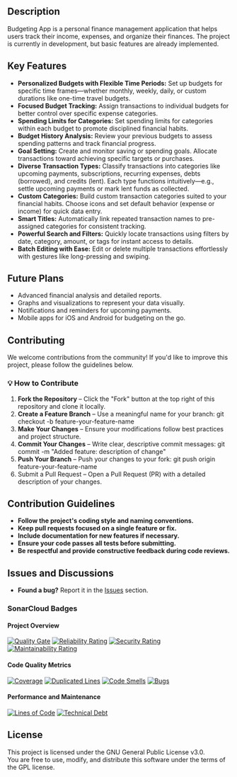 ## Description
Budgeting App is a personal finance management application that helps users track their income, expenses, and organize their finances. The project is currently in development, but basic features are already implemented.

## Key Features
- **Personalized Budgets with Flexible Time Periods:** Set up budgets for specific time frames—whether monthly, weekly, daily, or custom durations like one-time travel budgets.
- **Focused Budget Tracking:** Assign transactions to individual budgets for better control over specific expense categories.
- **Spending Limits for Categories:** Set spending limits for categories within each budget to promote disciplined financial habits.
- **Budget History Analysis:** Review your previous budgets to assess spending patterns and track financial progress.
- **Goal Setting:** Create and monitor saving or spending goals. Allocate transactions toward achieving specific targets or purchases.
- **Diverse Transaction Types:** Classify transactions into categories like upcoming payments, subscriptions, recurring expenses, debts (borrowed), and credits (lent). Each type functions intuitively—e.g., settle upcoming payments or mark lent funds as collected.
- **Custom Categories:** Build custom transaction categories suited to your financial habits. Choose icons and set default behavior (expense or income) for quick data entry.
- **Smart Titles:** Automatically link repeated transaction names to pre-assigned categories for consistent tracking.
- **Powerful Search and Filters:** Quickly locate transactions using filters by date, category, amount, or tags for instant access to details.
- **Batch Editing with Ease:** Edit or delete multiple transactions effortlessly with gestures like long-pressing and swiping.

## Future Plans
- Advanced financial analysis and detailed reports.
- Graphs and visualizations to represent your data visually.
- Notifications and reminders for upcoming payments.
- Mobile apps for iOS and Android for budgeting on the go.

## Contributing

We welcome contributions from the community! If you'd like to improve this project, please follow the guidelines below.

### 💡 How to Contribute
1. **Fork the Repository** – Click the "Fork" button at the top right of this repository and clone it locally.
2. **Create a Feature Branch** – Use a meaningful name for your branch:
   git checkout -b feature-your-feature-name
3. **Make Your Changes** – Ensure your modifications follow best practices and project structure.
4. **Commit Your Changes** – Write clear, descriptive commit messages:
   git commit -m "Added feature: description of change"
5. **Push Your Branch** – Push your changes to your fork:
   git push origin feature-your-feature-name
6. Submit a Pull Request – Open a Pull Request (PR) with a detailed description of your changes.

## Contribution Guidelines

- **Follow the project's coding style and naming conventions.**
- **Keep pull requests focused on a single feature or fix.**
- **Include documentation for new features if necessary.**
- **Ensure your code passes all tests before submitting.**
- **Be respectful and provide constructive feedback during code reviews.**

## Issues and Discussions

- **Found a bug?** Report it in the [Issues](https://github.com/Gryshchenko/finance_app/issues) section.


### SonarCloud Badges

#### Project Overview
[![Quality Gate](https://sonarcloud.io/api/project_badges/measure?project=Gryshchenko_finance_app&metric=alert_status)](https://sonarcloud.io/dashboard?id=Gryshchenko_finance_app)
[![Reliability Rating](https://sonarcloud.io/api/project_badges/measure?project=Gryshchenko_finance_app&metric=reliability_rating)](https://sonarcloud.io/dashboard?id=Gryshchenko_finance_app)
[![Security Rating](https://sonarcloud.io/api/project_badges/measure?project=Gryshchenko_finance_app&metric=security_rating)](https://sonarcloud.io/dashboard?id=Gryshchenko_finance_app)
[![Maintainability Rating](https://sonarcloud.io/api/project_badges/measure?project=Gryshchenko_finance_app&metric=sqale_rating)](https://sonarcloud.io/dashboard?id=Gryshchenko_finance_app)

#### Code Quality Metrics
[![Coverage](https://sonarcloud.io/api/project_badges/measure?project=Gryshchenko_finance_app&metric=coverage)](https://sonarcloud.io/dashboard?id=Gryshchenko_finance_app)
[![Duplicated Lines](https://sonarcloud.io/api/project_badges/measure?project=Gryshchenko_finance_app&metric=duplicated_lines_density)](https://sonarcloud.io/dashboard?id=Gryshchenko_finance_app)
[![Code Smells](https://sonarcloud.io/api/project_badges/measure?project=Gryshchenko_finance_app&metric=code_smells)](https://sonarcloud.io/dashboard?id=Gryshchenko_finance_app)
[![Bugs](https://sonarcloud.io/api/project_badges/measure?project=Gryshchenko_finance_app&metric=bugs)](https://sonarcloud.io/dashboard?id=Gryshchenko_finance_app)

#### Performance and Maintenance
[![Lines of Code](https://sonarcloud.io/api/project_badges/measure?project=Gryshchenko_finance_app&metric=ncloc)](https://sonarcloud.io/dashboard?id=Gryshchenko_finance_app)
[![Technical Debt](https://sonarcloud.io/api/project_badges/measure?project=Gryshchenko_finance_app&metric=sqale_index)](https://sonarcloud.io/dashboard?id=Gryshchenko_finance_app)



## License
This project is licensed under the GNU General Public License v3.0.  
You are free to use, modify, and distribute this software under the terms of the GPL license.
